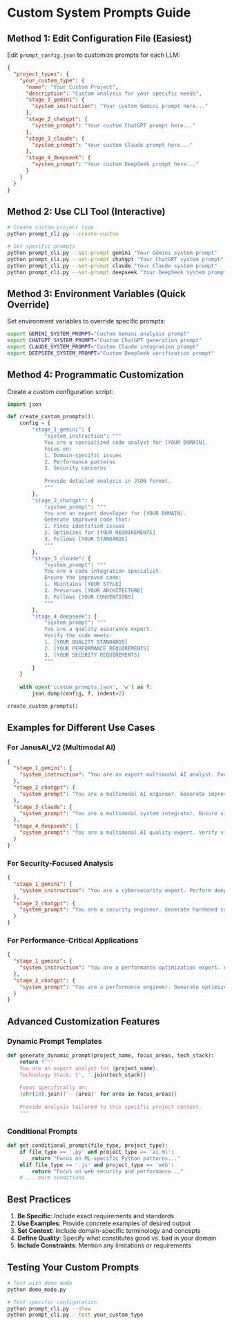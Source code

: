 # Custom System Prompts Guide

## Method 1: Edit Configuration File (Easiest)

Edit `prompt_config.json` to customize prompts for each LLM:

```json
{
  "project_types": {
    "your_custom_type": {
      "name": "Your Custom Project",
      "description": "Custom analysis for your specific needs",
      "stage_1_gemini": {
        "system_instruction": "Your custom Gemini prompt here..."
      },
      "stage_2_chatgpt": {
        "system_prompt": "Your custom ChatGPT prompt here..."
      },
      "stage_3_claude": {
        "system_prompt": "Your custom Claude prompt here..."
      },
      "stage_4_deepseek": {
        "system_prompt": "Your custom DeepSeek prompt here..."
      }
    }
  }
}
```

## Method 2: Use CLI Tool (Interactive)

```bash
# Create custom project type
python prompt_cli.py --create-custom

# Set specific prompts
python prompt_cli.py --set-prompt gemini "Your Gemini system prompt"
python prompt_cli.py --set-prompt chatgpt "Your ChatGPT system prompt"
python prompt_cli.py --set-prompt claude "Your Claude system prompt"
python prompt_cli.py --set-prompt deepseek "Your DeepSeek system prompt"
```

## Method 3: Environment Variables (Quick Override)

Set environment variables to override specific prompts:

```bash
export GEMINI_SYSTEM_PROMPT="Custom Gemini analysis prompt"
export CHATGPT_SYSTEM_PROMPT="Custom ChatGPT generation prompt"
export CLAUDE_SYSTEM_PROMPT="Custom Claude integration prompt"
export DEEPSEEK_SYSTEM_PROMPT="Custom DeepSeek verification prompt"
```

## Method 4: Programmatic Customization

Create a custom configuration script:

```python
import json

def create_custom_prompts():
    config = {
        "stage_1_gemini": {
            "system_instruction": """
            You are a specialized code analyst for [YOUR DOMAIN].
            Focus on:
            1. Domain-specific issues
            2. Performance patterns
            3. Security concerns
            
            Provide detailed analysis in JSON format.
            """
        },
        "stage_2_chatgpt": {
            "system_prompt": """
            You are an expert developer for [YOUR DOMAIN].
            Generate improved code that:
            1. Fixes identified issues
            2. Optimizes for [YOUR REQUIREMENTS]
            3. Follows [YOUR STANDARDS]
            """
        },
        "stage_3_claude": {
            "system_prompt": """
            You are a code integration specialist.
            Ensure the improved code:
            1. Maintains [YOUR STYLE]
            2. Preserves [YOUR ARCHITECTURE]
            3. Follows [YOUR CONVENTIONS]
            """
        },
        "stage_4_deepseek": {
            "system_prompt": """
            You are a quality assurance expert.
            Verify the code meets:
            1. [YOUR QUALITY STANDARDS]
            2. [YOUR PERFORMANCE REQUIREMENTS]
            3. [YOUR SECURITY REQUIREMENTS]
            """
        }
    }
    
    with open('custom_prompts.json', 'w') as f:
        json.dump(config, f, indent=2)

create_custom_prompts()
```

## Examples for Different Use Cases

### For JanusAI_V2 (Multimodal AI)

```json
{
  "stage_1_gemini": {
    "system_instruction": "You are an expert multimodal AI analyst. Focus on vision-language model architecture, training stability, and multimodal data processing. Analyze for tensor shape consistency, gradient flow issues, and cross-modal alignment problems."
  },
  "stage_2_chatgpt": {
    "system_prompt": "You are a multimodal AI engineer. Generate improved code for vision-language models, focusing on efficient cross-modal attention, stable training procedures, and optimized multimodal data processing pipelines."
  },
  "stage_3_claude": {
    "system_prompt": "You are a multimodal system integrator. Ensure vision-language model improvements maintain consistent tensor operations, proper model configuration, and compatible multimodal data flows."
  },
  "stage_4_deepseek": {
    "system_prompt": "You are a multimodal AI quality expert. Verify vision-language model correctness, training stability, cross-modal alignment quality, and computational efficiency for multimodal processing."
  }
}
```

### For Security-Focused Analysis

```json
{
  "stage_1_gemini": {
    "system_instruction": "You are a cybersecurity expert. Perform deep security analysis focusing on OWASP Top 10, injection vulnerabilities, authentication flaws, and data protection issues. Provide exploit scenarios and risk assessments."
  },
  "stage_2_chatgpt": {
    "system_prompt": "You are a security engineer. Generate hardened code that implements secure coding practices, proper input validation, secure authentication, and defense-in-depth strategies."
  }
}
```

### For Performance-Critical Applications

```json
{
  "stage_1_gemini": {
    "system_instruction": "You are a performance optimization expert. Analyze for algorithmic complexity, memory usage patterns, CPU/GPU utilization, and scalability bottlenecks. Focus on micro-optimizations and system-level performance."
  },
  "stage_2_chatgpt": {
    "system_prompt": "You are a performance engineer. Generate optimized code with efficient algorithms, minimal memory allocations, vectorized operations, and parallel processing where appropriate."
  }
}
```

## Advanced Customization Features

### Dynamic Prompt Templates

```python
def generate_dynamic_prompt(project_name, focus_areas, tech_stack):
    return f"""
    You are an expert analyst for {project_name}.
    Technology Stack: {', '.join(tech_stack)}
    
    Focus specifically on:
    {chr(10).join(f'- {area}' for area in focus_areas)}
    
    Provide analysis tailored to this specific project context.
    """
```

### Conditional Prompts

```python
def get_conditional_prompt(file_type, project_type):
    if file_type == '.py' and project_type == 'ai_ml':
        return "Focus on ML-specific Python patterns..."
    elif file_type == '.js' and project_type == 'web':
        return "Focus on web security and performance..."
    # ... more conditions
```

## Best Practices

1. **Be Specific**: Include exact requirements and standards
2. **Use Examples**: Provide concrete examples of desired output
3. **Set Context**: Include domain-specific terminology and concepts
4. **Define Quality**: Specify what constitutes good vs. bad in your domain
5. **Include Constraints**: Mention any limitations or requirements

## Testing Your Custom Prompts

```bash
# Test with demo mode
python demo_mode.py

# Test specific configuration
python prompt_cli.py --show
python prompt_cli.py --test your_custom_type
```